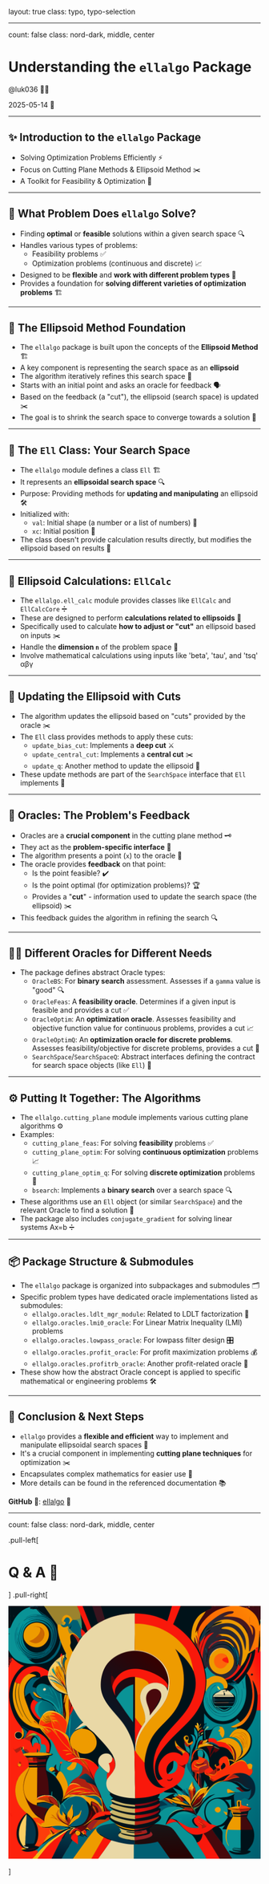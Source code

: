 layout: true
class: typo, typo-selection

---

count: false
class: nord-dark, middle, center

# Understanding the `ellalgo` Package

@luk036 👨‍💻

2025-05-14 📅

---

## ✨ Introduction to the `ellalgo` Package

*   Solving Optimization Problems Efficiently ⚡
*   Focus on Cutting Plane Methods & Ellipsoid Method ✂️
*   A Toolkit for Feasibility & Optimization 🧰

---

## 🤔 What Problem Does `ellalgo` Solve?

*   Finding **optimal** or **feasible** solutions within a given search space 🔍
*   Handles various types of problems:
    *   Feasibility problems ✅
    *   Optimization problems (continuous and discrete) 📈
*   Designed to be **flexible** and **work with different problem types** 🧩
*   Provides a foundation for **solving different varieties of optimization problems** 🏗️

---

## 🎈 The Ellipsoid Method Foundation

*   The `ellalgo` package is built upon the concepts of the **Ellipsoid Method** 🏗️
*   A key component is representing the search space as an **ellipsoid**
*   The algorithm iteratively refines this search space 🔄
*   Starts with an initial point and asks an oracle for feedback 🗣️
*   Based on the feedback (a "cut"), the ellipsoid (search space) is updated ✂️
*   The goal is to shrink the search space to converge towards a solution 🎯

---

## 🥚 The `Ell` Class: Your Search Space

*   The `ellalgo` module defines a class `Ell` 🏗️
*   It represents an **ellipsoidal search space** 🔍
*   Purpose: Providing methods for **updating and manipulating** an ellipsoid 🛠️
*   Initialized with:
    *   `val`: Initial shape (a number or a list of numbers) 🔢
    *   `xc`: Initial position 📍
*   The class doesn't provide calculation results directly, but modifies the ellipsoid based on results 🔄

---

## 🧮 Ellipsoid Calculations: `EllCalc`

*   The `ellalgo.ell_calc` module provides classes like `EllCalc` and `EllCalcCore` ➗
*   These are designed to perform **calculations related to ellipsoids** 🧮
*   Specifically used to calculate **how to adjust or "cut"** an ellipsoid based on inputs ✂️
*   Handle the **dimension `n`** of the problem space 📏
*   Involve mathematical calculations using inputs like 'beta', 'tau', and 'tsq' αβγ

---

## 🔪 Updating the Ellipsoid with Cuts

*   The algorithm updates the ellipsoid based on "cuts" provided by the oracle ✂️
*   The `Ell` class provides methods to apply these cuts:
    *   `update_bias_cut`: Implements a **deep cut** ⚔️
    *   `update_central_cut`: Implements a **central cut** ✂️
    *   `update_q`: Another method to update the ellipsoid 🔄
*   These update methods are part of the `SearchSpace` interface that `Ell` implements 📜

---

## 🧙 Oracles: The Problem's Feedback

*   Oracles are a **crucial component** in the cutting plane method 🗝️
*   They act as the **problem-specific interface** 🤖
*   The algorithm presents a point (`x`) to the oracle 🎯
*   The oracle provides **feedback** on that point:
    *   Is the point feasible? ✔️
    *   Is the point optimal (for optimization problems)? 🏆
    *   Provides a "**cut**" - information used to update the search space (the ellipsoid) ✂️
*   This feedback guides the algorithm in refining the search 🔍

---

## 🕵️‍♀️ Different Oracles for Different Needs

*   The package defines abstract Oracle types:
    *   `OracleBS`: For **binary search** assessment. Assesses if a `gamma` value is "good" 🔍
    *   `OracleFeas`: A **feasibility oracle**. Determines if a given input is feasible and provides a cut ✅
    *   `OracleOptim`: An **optimization oracle**. Assesses feasibility and objective function value for continuous problems, provides a cut 📈
    *   `OracleOptimQ`: An **optimization oracle for discrete problems**. Assesses feasibility/objective for discrete problems, provides a cut 🔢
    *   `SearchSpace`/`SearchSpaceQ`: Abstract interfaces defining the contract for search space objects (like `Ell`) 📜

---

## ⚙️ Putting It Together: The Algorithms

*   The `ellalgo.cutting_plane` module implements various cutting plane algorithms ⚙️
*   Examples:
    *   `cutting_plane_feas`: For solving **feasibility** problems ✅
    *   `cutting_plane_optim`: For solving **continuous optimization** problems 📈
    *   `cutting_plane_optim_q`: For solving **discrete optimization** problems 🔢
    *   `bsearch`: Implements a **binary search** over a search space 🔍
*   These algorithms use an `Ell` object (or similar `SearchSpace`) and the relevant Oracle to find a solution 🎯
*   The package also includes `conjugate_gradient` for solving linear systems Ax=b ➗

---

## 📦 Package Structure & Submodules

*   The `ellalgo` package is organized into subpackages and submodules 🗂️
*   Specific problem types have dedicated oracle implementations listed as submodules:
    *   `ellalgo.oracles.ldlt_mgr_module`: Related to LDLT factorization 🧮
    *   `ellalgo.oracles.lmi0_oracle`: For Linear Matrix Inequality (LMI) problems
    *   `ellalgo.oracles.lowpass_oracle`: For lowpass filter design 🎛️
    *   `ellalgo.oracles.profit_oracle`: For profit maximization problems 💰
    *   `ellalgo.oracles.profitrb_oracle`: Another profit-related oracle 💸
*   These show how the abstract Oracle concept is applied to specific mathematical or engineering problems 🛠️

---

## 🎉 Conclusion & Next Steps

*   `ellalgo` provides a **flexible and efficient** way to implement and manipulate ellipsoidal search spaces 🎯
*   It's a crucial component in implementing **cutting plane techniques** for optimization ✂️
*   Encapsulates complex mathematics for easier use 🧮
*   More details can be found in the referenced documentation 📚

**GitHub** 🐙: [ellalgo](https://github.com/luk036/ellalgo) 🔗

---

count: false
class: nord-dark, middle, center

.pull-left[

# Q & A 🎤

] .pull-right[

![Discussion](figs/questions-and-answers.svg)

]
